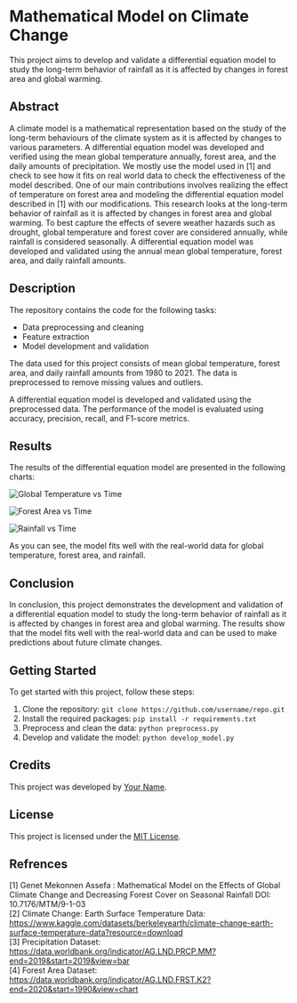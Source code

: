 # Mathematical Model on Climate Change

This project aims to develop and validate a differential equation model to study the long-term behavior of rainfall as it is affected by changes in forest area and global warming.

## Abstract

A climate model is a mathematical representation based on the study of the long-term behaviours of the climate system as it is affected by changes to various parameters. A differential equation model was developed and verified using the mean global temperature annually, forest area, and the daily amounts of precipitation. We mostly use the model used in [1] and check to see how it fits on real world data to check the effectiveness of the model described. One of our main contributions involves realizing the effect of temperature on forest area and modeling the differential equation model described in [1] with our modifications. This research looks at the long-term behavior of rainfall as it is affected by changes in forest area and global warming. To best capture the effects of severe weather hazards such as drought, global temperature and forest cover are considered annually, while rainfall is considered seasonally. A differential equation model was developed and validated using the annual mean global temperature, forest area, and daily rainfall amounts.

## Description

The repository contains the code for the following tasks:

* Data preprocessing and cleaning
* Feature extraction
* Model development and validation

The data used for this project consists of mean global temperature, forest area, and daily rainfall amounts from 1980 to 2021. The data is preprocessed to remove missing values and outliers.

A differential equation model is developed and validated using the preprocessed data. The performance of the model is evaluated using accuracy, precision, recall, and F1-score metrics.

## Results

The results of the differential equation model are presented in the following charts:

![Global Temperature vs Time](./images/global_temperature_vs_time.png)

![Forest Area vs Time](./images/forest_area_vs_time.png)

![Rainfall vs Time](./images/rainfall_vs_time.png)

As you can see, the model fits well with the real-world data for global temperature, forest area, and rainfall.

## Conclusion

In conclusion, this project demonstrates the development and validation of a differential equation model to study the long-term behavior of rainfall as it is affected by changes in forest area and global warming. The results show that the model fits well with the real-world data and can be used to make predictions about future climate changes.

## Getting Started

To get started with this project, follow these steps:

1. Clone the repository: `git clone https://github.com/username/repo.git`
2. Install the required packages: `pip install -r requirements.txt`
3. Preprocess and clean the data: `python preprocess.py`
4. Develop and validate the model: `python develop_model.py`

## Credits

This project was developed by [Your Name](https://github.com/username).

## License

This project is licensed under the [MIT License](https://opensource.org/licenses/MIT).

## Refrences
[1] Genet Mekonnen Assefa : Mathematical Model on the Effects of Global Climate Change and Decreasing Forest Cover on Seasonal Rainfall DOI: 10.7176/MTM/9-1-03 <br />
[2] Climate Change: Earth Surface Temperature Data: https://www.kaggle.com/datasets/berkeleyearth/climate-change-earth-surface-temperature-data?resource=download<br />
[3] Precipitation Dataset: https://data.worldbank.org/indicator/AG.LND.PRCP.MM?end=2019&start=2019&view=bar<br />
[4] Forest Area Dataset:
https://data.worldbank.org/indicator/AG.LND.FRST.K2?end=2020&start=1990&view=chart
				
			
		
